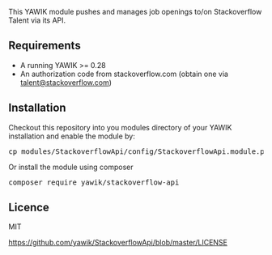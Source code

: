 This YAWIK module pushes and manages job openings to/on Stackoverflow Talent via its API.

Requirements
------------

- A running YAWIK >= 0.28
- An authorization code from stackoverflow.com
  (obtain one via talent@stackoverflow.com)

Installation
------------

Checkout this repository into you modules directory of your YAWIK installation and enable the module by:

<pre>
cp modules/StackoverflowApi/config/StackoverflowApi.module.php.dist config/autoload/StackoverflowApi.module.php
</pre>

Or install the module using composer

<pre>
composer require yawik/stackoverflow-api
</pre>

Licence 
-------

MIT

https://github.com/yawik/StackoverflowApi/blob/master/LICENSE
